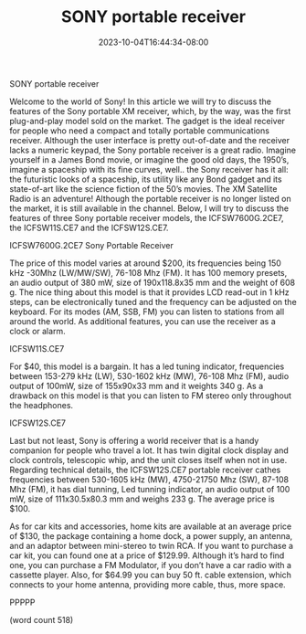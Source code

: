 ﻿---
title: "SONY portable receiver"
date: 2023-10-04T16:44:34-08:00
description: "Satellite-Radio Tips for Web Success"
featured_image: "/images/Satellite-Radio.jpg"
tags: ["Satellite Radio"]
---

SONY portable receiver

Welcome to the world of Sony! In this article we will try to discuss the features of  the Sony portable XM receiver, which, by the way,  was the first plug-and-play model sold on the market. The gadget is the ideal receiver for people who need a compact and totally portable communications receiver. Although the user interface is pretty out-of-date and the receiver lacks a numeric keypad, the Sony portable receiver is a great radio. Imagine yourself in a James Bond movie, or imagine the good old days, the 1950’s, imagine a spaceship with its fine curves, well.. the Sony receiver has it all: the futuristic looks of a spaceship, its utility like any Bond gadget and its state-of-art like the science fiction of the 50’s movies. The XM Satellite Radio is an adventure! Although the portable receiver is no longer listed on the market, it is still available in the channel. Below, I will try to discuss the features of three Sony portable receiver models, the ICFSW7600G.2CE7, the ICFSW11S.CE7 and the ICFSW12S.CE7.

ICFSW7600G.2CE7 Sony Portable Receiver

The price of this model varies at around $200, its frequencies being 150 kHz	-30Mhz (LW/MW/SW), 76-108 Mhz (FM). It has 100 memory presets, an audio output  of 380 mW, size of 190x118.8x35 mm and the weight of 608 g.
The nice thing about this model is that it provides LCD read-out in 1 kHz steps, can be electronically tuned and the frequency can be adjusted on the keyboard. For its modes (AM, SSB, FM) you can listen to stations from all around the world. As additional features, you can use the receiver as a clock or alarm. 

ICFSW11S.CE7

For $40, this model is a bargain. It has a led tuning indicator, frequencies between 153-279 kHz (LW), 530-1602 kHz (MW), 76-108 Mhz (FM), audio output of 100mW, size of 155x90x33 mm and it weights 340 g. As a drawback on this model is that you can listen to FM stereo only throughout the headphones.

ICFSW12S.CE7

Last but not least, Sony is offering a world receiver that is a handy companion for people who travel a lot. It has twin digital clock display and clock controls, telescopic whip, and the unit closes itself when not in use. Regarding technical details, the ICFSW12S.CE7 portable receiver cathes frequencies between 530-1605 kHz (MW), 4750-21750 Mhz (SW), 87-108 Mhz (FM), it has dial tunning, Led tunning indicator, an audio output of 100 mW, size of 111x30.5x80.3 mm and weighs 233 g. The average price is $100.

As for car kits and accessories, home kits are available at an average price of $130, the package containing a home dock, a power supply, an antenna, and an adaptor between mini-stereo to twin RCA. If you want to purchase a car kit, you can found one at a price of $129.99. Although it’s hard to find one, you can purchase a FM Modulator, if you don’t have a car radio with a cassette player. Also, for $64.99 you can buy 50 ft. cable extension, which connects to your home antenna, providing more cable, thus, more space.

PPPPP

(word count 518)

